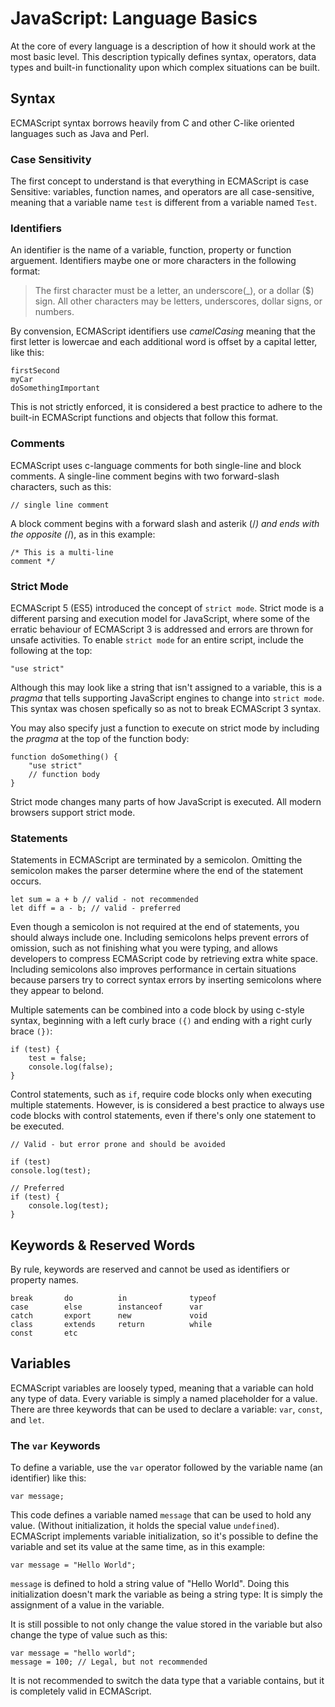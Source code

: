 # JavaScript: Language Basics

At the core of every language is a description of how it should work at the most basic level. This description typically defines syntax, operators, data types and built-in functionality upon which complex situations can be built.

## Syntax

ECMAScript syntax borrows heavily from C and other C-like oriented languages such as Java and Perl.

### Case Sensitivity

The first concept to understand is that everything in ECMAScript is case Sensitive: variables, function names, and operators are all case-sensitive, meaning that a variable name `test` is different from a variable named `Test`.

### Identifiers

An identifier is the name of a variable, function, property or function arguement. Identifiers maybe one or more characters in the following format:

> The first character must be a letter, an underscore(\_), or a dollar ($) sign.
> All other characters may be letters, underscores, dollar signs, or numbers.

By convension, ECMAScript identifiers use _camelCasing_ meaning that the first letter is lowercae and each additional word is offset by a capital letter, like this:

```
firstSecond
myCar
doSomethingImportant
```

This is not strictly enforced, it is considered a best practice to adhere to the built-in ECMAScript functions and objects that follow this format.

### Comments

ECMAScript uses c-language comments for both single-line and block comments. A single-line comment begins with two forward-slash characters, such as this:

`// single line comment`

A block comment begins with a forward slash and asterik (/_) and ends with the opposite (_/), as in this example:

```
/* This is a multi-line
comment */
```

### Strict Mode

ECMAScript 5 (ES5) introduced the concept of `strict mode`. Strict mode is a different parsing and execution model for JavaScript, where some of the erratic behaviour of ECMAScript 3 is addressed and errors are thrown for unsafe activities. To enable `strict mode` for an entire script, include the following at the top:

```
"use strict"
```

Although this may look like a string that isn't assigned to a variable, this is a _pragma_ that tells supporting JavaScript engines to change into `strict mode`. This syntax was chosen spefically so as not to break ECMAScript 3 syntax.

You may also specify just a function to execute on strict mode by including the _pragma_ at the top of the function body:

```
function doSomething() {
    "use strict"
    // function body
}
```

Strict mode changes many parts of how JavaScript is executed. All modern browsers support strict mode.

### Statements

Statements in ECMAScript are terminated by a semicolon. Omitting the semicolon makes the parser determine where the end of the statement occurs.

```
let sum = a + b // valid - not recommended
let diff = a - b; // valid - preferred
```

Even though a semicolon is not required at the end of statements, you should always include one. Including semicolons helps prevent errors of omission, such as not finishing what you were typing, and allows developers to compress ECMAScript code by retrieving extra white space. Including semicolons also improves performance in certain situations because parsers try to correct syntax errors by inserting semicolons where they appear to belond.

Multiple satements can be combined into a code block by using c-style syntax, beginning with a left curly brace `({)` and ending with a right curly brace `(})`:

```
if (test) {
    test = false;
    console.log(false);
}
```

Control statements, such as `if`, require code blocks only when executing multiple statements. However, is is considered a best practice to always use code blocks with control statements, even if there's only one statement to be executed.

```
// Valid - but error prone and should be avoided

if (test)
console.log(test);

// Preferred
if (test) {
    console.log(test);
}
```

## Keywords & Reserved Words

By rule, keywords are reserved and cannot be used as identifiers or property names.

```
break       do          in              typeof
case        else        instanceof      var
catch       export      new             void
class       extends     return          while
const       etc
```

## Variables

ECMAScript variables are loosely typed, meaning that a variable can hold any type of data. Every variable is simply a named placeholder for a value. There are three keywords that can be used to declare a variable: `var`, `const`, and `let`.

### The `var` Keywords

To define a variable, use the `var` operator followed by the variable name (an identifier) like this:

`var message;`

This code defines a variable named `message` that can be used to hold any value. (Without initialization, it holds the special value `undefined`). ECMAScript implements variable initialization, so it's possible to define the variable and set its value at the same time, as in this example:

`var message = "Hello World";`

`message` is defined to hold a string value of "Hello World". Doing this initialization doesn't mark the variable as being a string type: It is simply the assignment of a value in the variable.

It is still possible to not only change the value stored in the variable but also change the type of value such as this:

```
var message = "hello world";
message = 100; // Legal, but not recommended
```

It is not recommended to switch the data type that a variable contains, but it is completely valid in ECMAScript.
